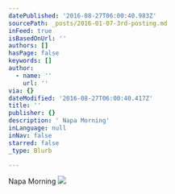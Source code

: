 ```yaml
---
datePublished: '2016-08-27T06:00:40.983Z'
sourcePath: _posts/2016-01-07-3rd-posting.md
inFeed: true
isBasedOnUrl: ''
authors: []
hasPage: false
keywords: []
author:
  - name: ''
    url: ''
via: {}
dateModified: '2016-08-27T06:00:40.417Z'
title: ''
publisher: {}
description: ' Napa Morning'
inLanguage: null
inNav: false
starred: false
_type: Blurb

---
```

Napa Morning
![](https://s3-us-west-2.amazonaws.com/the-grid-img/p/20ba30de5855554d6eb1e68009fbbbced60c248d.jpg)